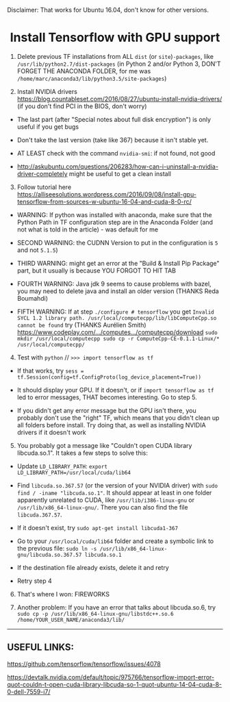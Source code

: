 Disclaimer: That works for Ubuntu 16.04, don't know for other versions.

<h1 style="text-align:center";> Install Tensorflow with GPU support</h1>


1. Delete previous TF installations from ALL `dist` (or `site`)`-packages`, like `/usr/lib/python2.7/dist-packages` (in Python 2 and/or Python 3, DON'T FORGET THE ANACONDA FOLDER, for me was `/home/marc/anaconda3/lib/python3.5/site-packages`)

2. Install NVIDIA drivers https://blog.countableset.com/2016/08/27/ubuntu-install-nvidia-drivers/ (if you don't find PCI in the BIOS, don't worry)

  * The last part (after "Special notes about full disk encryption") is only useful if you get bugs

  * Don't take the last version (take like 367) because it isn't stable yet.

  * AT LEAST check with the command `nvidia-smi`: if not found, not good
  
  * http://askubuntu.com/questions/206283/how-can-i-uninstall-a-nvidia-driver-completely might be useful to get a clean install


3. Follow tutorial here https://alliseesolutions.wordpress.com/2016/09/08/install-gpu-tensorflow-from-sources-w-ubuntu-16-04-and-cuda-8-0-rc/

  * WARNING: If python was installed with anaconda, make sure that the Python Path in TF configuration step are in the Anaconda Folder (and not what is told in the article) - was default for me 

  * SECOND WARNING: the CUDNN Version to put in the configuration is `5` and not `5.1.5`)

  * THIRD WARNING: might get an error at the "Build & Install Pip Package" part, but it usually is because YOU FORGOT TO HIT TAB
  
  * FOURTH WARNING: Java jdk 9 seems to cause problems with bazel, you may need to delete java and install an older version (THANKS Reda Boumahdi)
  
   * FIFTH WARNING: If at step `./configure # tensorflow` you get
	`Invalid SYCL 1.2 library path. /usr/local/computecpp/lib/libComputeCpp.so cannot be found` try (THANKS Aurélien Smith) https://www.codeplay.com/.../computes.../computecpp/download 
	```
		sudo mkdir /usr/local/computecpp
		sudo cp -r ComputeCpp-CE-0.1.1-Linux/* /usr/local/computecpp/
	```


4. Test with `python` // `>>> import tensorflow as tf`

  * If that works, try `sess = tf.Session(config=tf.ConfigProto(log_device_placement=True))`
	
  * It should display your GPU. If it doesn't, or if `import tensorflow as tf` led to error messages, THAT becomes interesting. Go to step 5.

  * If you didn't get any error message but the GPU isn't there, you probably don't use the "right" TF, which means that you didn't clean up all folders before install. Try doing that, as well as installing NVIDIA drivers if it doesn't work


5. You probably got a message like "Couldn't open CUDA library libcuda.so.1". It takes a few steps to solve this:

  * Update `LD_LIBRARY_PATH`: `export LD_LIBRARY_PATH=/usr/local/cuda/lib64`

  * Find `libcuda.so.367.57` (or the version of your NVIDIA driver) with `sudo find / -iname "libcuda.so.1"`. It should appear at least in one folder apparently unrelated to CUDA, like `/usr/lib/i386-linux-gnu` or `/usr/lib/x86_64-linux-gnu/`. There you can also find the file `libcuda.367.57`.

  * If it doesn't exist, try `sudo apt-get install libcuda1-367`

  * Go to your `/usr/local/cuda/lib64` folder and create a symbolic link to the previous file: 
	`sudo ln -s /usr/lib/x86_64-linux-gnu/libcuda.so.367.57 libcuda.so.1`

  * If the destination file already exists, delete it and retry
  
  * Retry step 4

6. That's where I won: FIREWORKS

7. Another problem: If you have an error that talks about libcuda.so.6, try `sudo cp -p /usr/lib/x86_64-linux-gnu/libstdc++.so.6 /home/YOUR_USER_NAME/anaconda3/lib/`


---

## USEFUL LINKS:

https://github.com/tensorflow/tensorflow/issues/4078


https://devtalk.nvidia.com/default/topic/975766/tensorflow-import-error-quot-couldn-t-open-cuda-library-libcuda-so-1-quot-ubuntu-14-04-cuda-8-0-dell-7559-i7/




